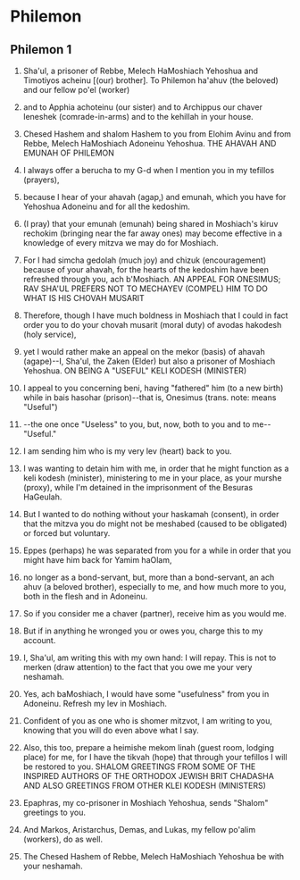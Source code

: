 # Philemon

## Philemon 1

1. Sha'ul, a prisoner of Rebbe, Melech HaMoshiach Yehoshua and Timotiyos acheinu [(our) brother].   To Philemon ha'ahuv (the beloved) and our fellow po'el (worker)

2. and to Apphia achoteinu (our sister) and to Archippus our chaver leneshek (comrade-in-arms) and to the kehillah in your house.

3. Chesed Hashem and shalom Hashem to you from Elohim Avinu and from Rebbe, Melech HaMoshiach Adoneinu Yehoshua. THE AHAVAH AND EMUNAH OF PHILEMON

4. I always offer a berucha to my G-d when I mention you in my tefillos (prayers),

5. because I hear of your ahavah (agap‚) and emunah, which you have for Yehoshua Adoneinu and for all the kedoshim.

6. (I pray) that your emunah (emunah) being shared in Moshiach's kiruv rechokim (bringing near the far away ones) may become effective in a knowledge of every mitzva we may do for Moshiach.

7. For I had simcha gedolah (much joy) and chizuk (encouragement) because of your ahavah, for the hearts of the kedoshim have been refreshed through you, ach b'Moshiach.           AN APPEAL FOR ONESIMUS; RAV SHA'UL PREFERS NOT TO MECHAYEV (COMPEL) HIM TO DO WHAT IS HIS CHOVAH MUSARIT

8. Therefore, though I have much boldness in Moshiach that I could in fact order you to do your chovah musarit (moral duty) of avodas hakodesh (holy service),

9. yet I would rather make an appeal on the mekor (basis) of ahavah (agape)--I, Sha'ul, the Zaken (Elder) but also a prisoner of Moshiach Yehoshua.
 ON BEING A "USEFUL" KELI KODESH (MINISTER)

10. I appeal to you concerning beni, having "fathered" him (to a new birth) while in bais hasohar (prison)--that is, Onesimus (trans. note: means "Useful")

11. --the one once "Useless" to you, but, now, both to you and to me--"Useful."

12.  I am sending him who is my very lev (heart) back to you.

13. I was wanting to detain him with me, in order that he might function as a keli kodesh (minister), ministering to me in your place, as your murshe (proxy), while I'm detained in the imprisonment of the Besuras HaGeulah.

14. But I wanted to do nothing without your haskamah (consent), in order that the mitzva you do might not be meshabed (caused to be obligated) or forced but voluntary.

15. Eppes (perhaps) he was separated from you for a while in order that you might have him back for Yamim haOlam,

16. no longer as a bond-servant, but, more than a bond-servant, an ach ahuv (a beloved brother), especially to me, and how much more to you, both in the flesh and in Adoneinu.

17. So if you consider me a chaver (partner), receive him as you would me.

18. But if in anything he wronged you or owes you, charge this to my account.

19. I, Sha'ul, am writing this with my own hand: I will repay.  This is not to merken (draw attention) to the fact that you owe me your very neshamah.

20. Yes, ach baMoshiach, I would have some "usefulness" from you in Adoneinu. Refresh my lev in Moshiach.

21. Confident of you as one who is shomer mitzvot, I am writing to you, knowing that you will do even above what I say.

22. Also, this too, prepare a heimishe mekom linah (guest room, lodging place) for me, for I have the tikvah (hope) that through your tefillos I will be restored to you.  SHALOM GREETINGS FROM SOME OF THE INSPIRED AUTHORS OF THE ORTHODOX JEWISH BRIT CHADASHA AND ALSO GREETINGS FROM OTHER KLEI KODESH (MINISTERS)

23. Epaphras, my co-prisoner in Moshiach Yehoshua, sends "Shalom" greetings to you.

24. And Markos, Aristarchus, Demas, and Lukas, my fellow po'alim (workers), do as well.

25. The Chesed Hashem of Rebbe, Melech HaMoshiach Yehoshua be with your neshamah.
